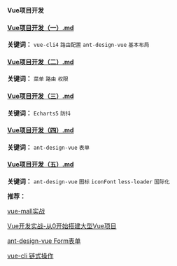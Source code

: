 **Vue项目开发**

#### [Vue项目开发（一）.md](guide/Vue项目开发/Vue项目开发（一）.md)

**关键词：** `vue-cli4` `路由配置` `ant-design-vue` `基本布局`

#### [Vue项目开发（二）.md](guide/Vue项目开发/Vue项目开发（二）.md)

**关键词：** `菜单` `路由` `权限`

#### [Vue项目开发（三）.md](guide/Vue项目开发/Vue项目开发（三）.md)

**关键词：** `Echarts5` `防抖`

#### [Vue项目开发（四）.md](guide/Vue项目开发/Vue项目开发（四）.md)

**关键词：** `ant-design-vue` `表单`

#### [Vue项目开发（五）.md](guide/Vue项目开发/Vue项目开发（五）.md)

**关键词：** `ant-design-vue` `图标` `iconFont` `less-loader` `国际化`

**推荐：**

[vue-mall实战](https://github.com/snowLeopard93/vue-mall)

[Vue开发实战-从0开始搭建大型Vue项目](https://time.geekbang.org/course/intro/100024601)

[ant-design-vue Form表单](https://www.antdv.com/components/form-cn/)

[vue-cli 链式操作](https://cli.vuejs.org/zh/guide/webpack.html#%E9%93%BE%E5%BC%8F%E6%93%8D%E4%BD%9C-%E9%AB%98%E7%BA%A7)
